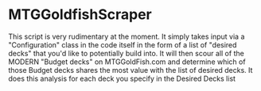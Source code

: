 # MTGGoldfishScraper

This script is very rudimentary at the moment. It simply takes input via a "Configuration" class in the code itself in the form of a list of "desired decks" that you'd like to potentially build into. It will then scour all of the MODERN "Budget decks" on MTGGoldFish.com and determine which of those Budget decks shares the most value with the list of desired decks. It does this analysis for each deck you specify in the Desired Decks list
